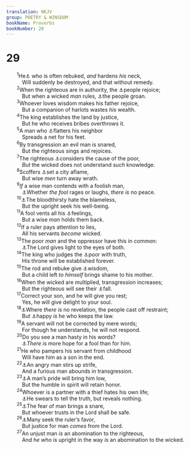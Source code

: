 ```yaml
---
translation: NKJV
group: POETRY & WINSDOM
bookName: Proverbs 
bookNumber: 20
---
```


<div class="title"><h1>29</h1></div>
<span class="verse ch_29_1">  <sup>1</sup>He<a data-toggle="tooltip" data-placement="bottom" title="2 Chr. 36:16; Prov. 6:15">⚓</a> who is often rebuked, <i>and</i> hardens <i>his</i> neck,<br/>   Will suddenly be destroyed, and that without remedy.<br/></span>
<span class="verse ch_29_2">  <sup>2</sup>When the righteous are in authority, the <a data-toggle="tooltip" data-placement="bottom" title="Esth. 8:15; Prov. 28:12">⚓</a>people rejoice;<br/>   But when a wicked <i>man</i> rules, <a data-toggle="tooltip" data-placement="bottom" title="Esth. 4:3">⚓</a>the people groan.<br/></span>
<span class="verse ch_29_3">  <sup>3</sup>Whoever loves wisdom makes his father rejoice,<br/>   But a companion of harlots wastes <i>his</i> wealth.<br/></span>
<span class="verse ch_29_4">  <sup>4</sup>The king establishes the land by justice,<br/>   But he who receives bribes overthrows it.<br/></span>
<span class="verse ch_29_5">  <sup>5</sup>A man who <a data-toggle="tooltip" data-placement="bottom" title="Prov. 26:28">⚓</a>flatters his neighbor<br/>   Spreads a net for his feet.<br/></span>
<span class="verse ch_29_6">  <sup>6</sup>By transgression an evil man is snared,<br/>   But the righteous sings and rejoices.<br/></span>
<span class="verse ch_29_7">  <sup>7</sup>The righteous <a data-toggle="tooltip" data-placement="bottom" title="Job 29:16; Ps. 41:1; Prov. 31:8, 9">⚓</a>considers the cause of the poor,<br/>   <i>But</i> the wicked does not understand <i>such</i> knowledge.<br/></span>
<span class="verse ch_29_8">  <sup>8</sup>Scoffers <a data-toggle="tooltip" data-placement="bottom" title="Prov. 11:11">⚓</a>set a city aflame,<br/>   But wise <i>men</i> turn away wrath.<br/></span>
<span class="verse ch_29_9">  <sup>9</sup><i>If</i> a wise man contends with a foolish man,<br/>   <a data-toggle="tooltip" data-placement="bottom" title="Matt. 11:17">⚓</a>Whether <i>the</i> <i>fool</i> rages or laughs, <i>there</i> <i>is</i> no peace.<br/></span>
<span class="verse ch_29_10">  <sup>10</sup><a data-toggle="tooltip" data-placement="bottom" title="Gen. 4:5–8; 1 John 3:12">⚓</a>The bloodthirsty hate the blameless,<br/>   But the upright seek his well-being.<br/></span>
<span class="verse ch_29_11">  <sup>11</sup>A fool vents all his <a data-toggle="tooltip" data-placement="bottom" title="Prov. 14:33">⚓</a>feelings,<br/>   But a wise <i>man</i> holds them back.<br/></span>
<span class="verse ch_29_12">  <sup>12</sup>If a ruler pays attention to lies,<br/>   All his servants <i>become</i> wicked.<br/></span>
<span class="verse ch_29_13">  <sup>13</sup>The poor <i>man</i> and the oppressor have this in common:<br/>   <a data-toggle="tooltip" data-placement="bottom" title="(Matt. 5:45)">⚓</a>The Lord gives light to the eyes of both.<br/></span>
<span class="verse ch_29_14">  <sup>14</sup>The king who judges the <a data-toggle="tooltip" data-placement="bottom" title="Ps. 72:4; Is. 11:4">⚓</a>poor with truth,<br/>   His throne will be established forever.<br/></span>
<span class="verse ch_29_15">  <sup>15</sup>The rod and rebuke give <a data-toggle="tooltip" data-placement="bottom" title="Prov. 22:15">⚓</a>wisdom,<br/>   But a child left <i>to</i> <i>himself</i> brings shame to his mother.<br/></span>
<span class="verse ch_29_16">  <sup>16</sup>When the wicked are multiplied, transgression increases;<br/>   But the righteous will see their <a data-toggle="tooltip" data-placement="bottom" title="Ps. 37:34; Prov. 21:12">⚓</a>fall.<br/></span>
<span class="verse ch_29_17">  <sup>17</sup>Correct your son, and he will give you rest;<br/>   Yes, he will give delight to your soul.<br/></span>
<span class="verse ch_29_18">  <sup>18</sup><a data-toggle="tooltip" data-placement="bottom" title="1 Sam. 3:1; Ps. 74:9; Amos 8:11, 12">⚓</a>Where <i>there</i> <i>is</i> no revelation, the people cast off restraint;<br/>   But <a data-toggle="tooltip" data-placement="bottom" title="Prov. 8:32; John 13:17">⚓</a>happy <i>is</i> he who keeps the law.<br/></span>
<span class="verse ch_29_19">  <sup>19</sup>A servant will not be corrected by mere words;<br/>   For though he understands, he will not respond.<br/></span>
<span class="verse ch_29_20">  <sup>20</sup>Do you see a man hasty in his words?<br/>   <a data-toggle="tooltip" data-placement="bottom" title="Prov. 26:12">⚓</a><i>There</i> <i>is</i> more hope for a fool than for him.<br/></span>
<span class="verse ch_29_21">  <sup>21</sup>He who pampers his servant from childhood<br/>   Will have him as a son in the end.<br/></span>
<span class="verse ch_29_22">  <sup>22</sup><a data-toggle="tooltip" data-placement="bottom" title="Prov. 26:21">⚓</a>An angry man stirs up strife,<br/>   And a furious man abounds in transgression.<br/></span>
<span class="verse ch_29_23">  <sup>23</sup><a data-toggle="tooltip" data-placement="bottom" title="Job 22:29; Prov. 15:33; 18:12; Is. 66:2; Dan. 4:30; Matt. 23:12; Luke 14:11; 18:14; Acts 12:23; (James 4:6–10; 1 Pet. 5:5, 6)">⚓</a>A man’s pride will bring him low,<br/>   But the humble in spirit will retain honor.<br/></span>
<span class="verse ch_29_24">  <sup>24</sup>Whoever is a partner with a thief hates his own life;<br/>   <a data-toggle="tooltip" data-placement="bottom" title="Lev. 5:1">⚓</a>He swears to tell the truth, but reveals nothing.<br/></span>
<span class="verse ch_29_25">  <sup>25</sup><a data-toggle="tooltip" data-placement="bottom" title="Gen. 12:12; 20:2; Luke 12:4; John 12:42, 43">⚓</a>The fear of man brings a snare,<br/>   But whoever trusts in the Lord shall be safe.<br/></span>
<span class="verse ch_29_26">  <sup>26</sup><a data-toggle="tooltip" data-placement="bottom" title="Ps. 20:9">⚓</a>Many seek the ruler’s favor,<br/>   But justice for man <i>comes</i> from the Lord.<br/></span>
<span class="verse ch_29_27">  <sup>27</sup>An unjust man <i>is</i> an abomination to the righteous,<br/>   And <i>he</i> <i>who</i> <i>is</i> upright in the way <i>is</i> an abomination to the wicked.<br/></span>
